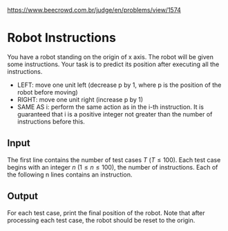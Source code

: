 https://www.beecrowd.com.br/judge/en/problems/view/1574

# Robot Instructions

You have a robot standing on the origin of x axis. The robot will be given
some instructions. Your task is to predict its position after executing all
the instructions.

- LEFT: move one unit left (decrease p by 1, where p is the position of the
  robot before moving)
- RIGHT: move one unit right (increase p by 1)
- SAME AS i: perform the same action as in the i-th instruction. It is
  guaranteed that i is a positive integer not greater than the number of
  instructions before this.

## Input

The first line contains the number of test cases $T$ ($T \leq 100$). Each test
case begins with an integer $n$ ($1 \leq n \leq 100$), the number of
instructions. Each of the following n lines contains an instruction.

## Output

For each test case, print the final position of the robot. Note that after
processing each test case, the robot should be reset to the origin.

